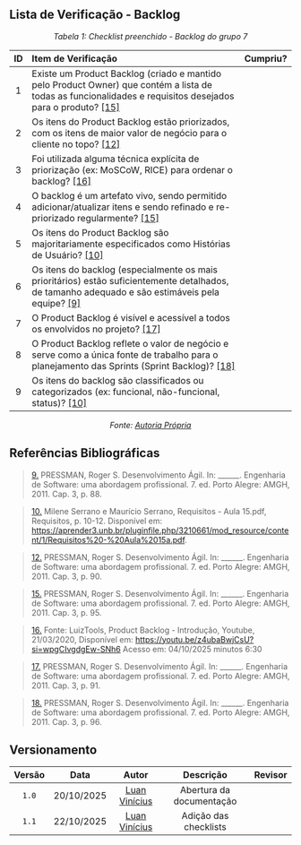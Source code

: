 ## Lista de Verificação - Backlog 

*<p style="text-align: center;">Tabela 1: Checklist preenchido - Backlog do grupo 7</p>*

| ID | Item de Verificação | Cumpriu? |
| :---: | :--- | :---: |
| 1 | Existe um Product Backlog (criado e mantido pelo Product Owner) que contém a lista de todas as funcionalidades e requisitos desejados para o produto? <a id="anchor_15" href="#REF15">[15]</a> | |
| 2 | Os itens do Product Backlog estão priorizados, com os itens de maior valor de negócio para o cliente no topo? <a id="anchor_12" href="#REF12">[12]</a> | |
| 3 | Foi utilizada alguma técnica explícita de priorização (ex: MoSCoW, RICE) para ordenar o backlog? <a id="anchor_16" href="#REF16">[16]</a> | |
| 4 | O backlog é um artefato vivo, sendo permitido adicionar/atualizar itens e sendo refinado e re-priorizado regularmente? <a id="anchor_15" href="#REF15">[15]</a> | |
| 5 | Os itens do Product Backlog são majoritariamente especificados como Histórias de Usuário? <a id="anchor_10" href="#REF10">[10]</a> | |
| 6 | Os itens do backlog (especialmente os mais prioritários) estão suficientemente detalhados, de tamanho adequado e são estimáveis pela equipe? <a id="anchor_9" href="#REF9">[9]</a> | |
| 7 | O Product Backlog é visível e acessível a todos os envolvidos no projeto? <a id="anchor_17" href="#REF17">[17]</a> | |
| 8 | O Product Backlog reflete o valor de negócio e serve como a única fonte de trabalho para o planejamento das Sprints (Sprint Backlog)? <a id="anchor_18" href="#REF18">[18]</a> | |
| 9 | Os itens do backlog são classificados ou categorizados (ex: funcional, não-funcional, status)? <a id="anchor_10" href="#REF10">[10]</a> | |

*<p style="text-align: center;">Fonte: [Autoria Própria](../Listas%20de%20Verificações.md) </p>*

## Referências Bibliográficas 

> <a id="REF9" href="#anchor_9">9.</a> PRESSMAN, Roger S. Desenvolvimento Ágil. In: ______. Engenharia de Software: uma abordagem profissional. 7. ed.
Porto Alegre: AMGH, 2011. Cap. 3, p. 88.

> <a id="REF10" href="#anchor_10">10.</a> Milene Serrano e Maurício Serrano, Requisitos - Aula 15.pdf, Requisitos, p. 10-12. Disponível em: <https://aprender3.unb.br/pluginfile.php/3210661/mod_resource/content/1/Requisitos%20-%20Aula%2015a.pdf>.

> <a id="REF12" href="#anchor_12">12.</a> PRESSMAN, Roger S. Desenvolvimento Ágil. In: ______. Engenharia de Software: uma abordagem profissional. 7. ed.
Porto Alegre: AMGH, 2011. Cap. 3, p. 90.

> <a id="REF15" href="#anchor_15">15.</a> PRESSMAN, Roger S. Desenvolvimento Ágil. In: ______. Engenharia de Software: uma abordagem profissional. 7. ed.
Porto Alegre: AMGH, 2011. Cap. 3, p. 95.

> <a id="REF16" href="#anchor_16">16.</a> Fonte: LuizTools, Product Backlog - Introdução, Youtube, 21/03/2020, Disponível em:
https://youtu.be/z4ubaBwjCsU?si=wpgCIvgdgEw-SNh6 Acesso em: 04/10/2025 minutos
6:30

> <a id="REF17" href="#anchor_17">17.</a> PRESSMAN, Roger S. Desenvolvimento Ágil. In: ______. Engenharia de Software: uma abordagem profissional. 7. ed.
Porto Alegre: AMGH, 2011. Cap. 3, p. 91.

> <a id="REF18" href="#anchor_18">18.</a> PRESSMAN, Roger S. Desenvolvimento Ágil. In: ______. Engenharia de Software: uma abordagem profissional. 7. ed.
Porto Alegre: AMGH, 2011. Cap. 3, p. 96.

## Versionamento

| Versão | Data       | Autor               | Descrição                       | Revisor |
|:--------:|:------------:|:---------------:|:-------------------------------:|:---------:|
| ``1.0``    | 20/10/2025 | [Luan Vinícius](https://github.com/luannvi)  | Abertura da documentação | |
| ``1.1``    | 22/10/2025 | [Luan Vinícius](https://github.com/luannvi)  | Adição das checklists | |